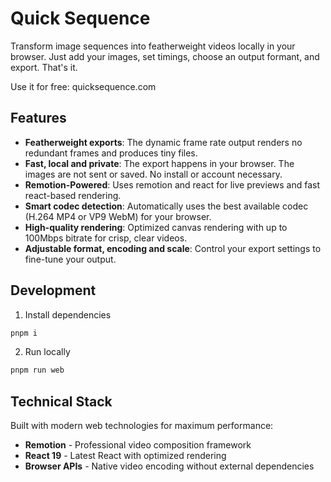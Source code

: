 # Quick Sequence

Transform image sequences into featherweight videos locally in your browser. Just add your images, set timings, choose an output formant, and export. That's it.

Use it for free: quicksequence.com

## Features

- **Featherweight exports**: The dynamic frame rate output renders no redundant frames and produces tiny files.
- **Fast, local and private**: The export happens in your browser. The images are not sent or saved. No install or account necessary.
- **Remotion-Powered**: Uses remotion and react for live previews and fast react-based rendering.
- **Smart codec detection**: Automatically uses the best available codec (H.264 MP4 or VP9 WebM) for your browser.
- **High-quality rendering**: Optimized canvas rendering with up to 100Mbps bitrate for crisp, clear videos.
- **Adjustable format, encoding and scale**: Control your export settings to fine-tune your output.

## Development

1. Install dependencies

```bash
pnpm i
```

2. Run locally

```bash
pnpm run web
```

## Technical Stack

Built with modern web technologies for maximum performance:

- **Remotion** - Professional video composition framework
- **React 19** - Latest React with optimized rendering
- **Browser APIs** - Native video encoding without external dependencies
